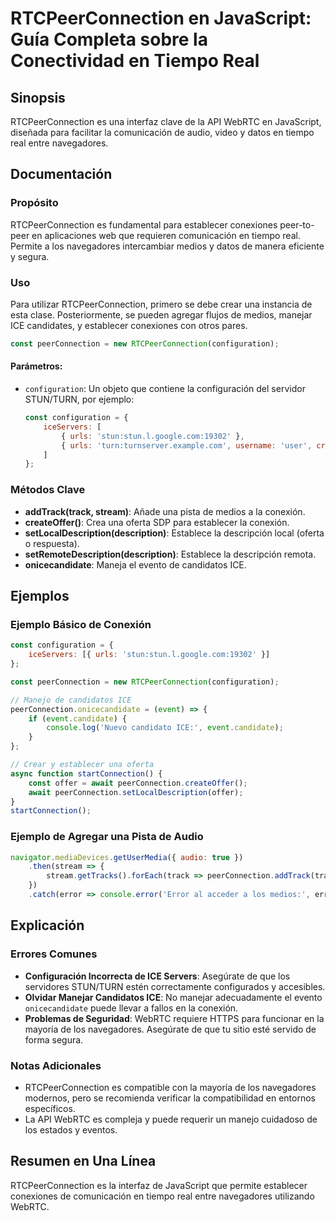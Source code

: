 <!--
Meta Description: # RTCPeerConnection en JavaScript: Guía Completa sobre la Conectividad en Tiempo Real ## Sinopsis RTCPeerConnection es una interfaz clave de la API We...
Meta Keywords: rtcpeerconnection, javascript, una, los, ice
-->

# RTCPeerConnection en JavaScript: Guía Completa sobre la Conectividad en Tiempo Real

## Sinopsis
RTCPeerConnection es una interfaz clave de la API WebRTC en JavaScript, diseñada para facilitar la comunicación de audio, video y datos en tiempo real entre navegadores.

## Documentación
### Propósito
RTCPeerConnection es fundamental para establecer conexiones peer-to-peer en aplicaciones web que requieren comunicación en tiempo real. Permite a los navegadores intercambiar medios y datos de manera eficiente y segura.

### Uso
Para utilizar RTCPeerConnection, primero se debe crear una instancia de esta clase. Posteriormente, se pueden agregar flujos de medios, manejar ICE candidates, y establecer conexiones con otros pares.

```javascript
const peerConnection = new RTCPeerConnection(configuration);
```

#### Parámetros:
- `configuration`: Un objeto que contiene la configuración del servidor STUN/TURN, por ejemplo:
  ```javascript
  const configuration = {
      iceServers: [
          { urls: 'stun:stun.l.google.com:19302' },
          { urls: 'turn:turnserver.example.com', username: 'user', credential: 'pass' }
      ]
  };
  ```

### Métodos Clave
- **addTrack(track, stream)**: Añade una pista de medios a la conexión.
- **createOffer()**: Crea una oferta SDP para establecer la conexión.
- **setLocalDescription(description)**: Establece la descripción local (oferta o respuesta).
- **setRemoteDescription(description)**: Establece la descripción remota.
- **onicecandidate**: Maneja el evento de candidatos ICE.

## Ejemplos
### Ejemplo Básico de Conexión
```javascript
const configuration = {
    iceServers: [{ urls: 'stun:stun.l.google.com:19302' }]
};

const peerConnection = new RTCPeerConnection(configuration);

// Manejo de candidatos ICE
peerConnection.onicecandidate = (event) => {
    if (event.candidate) {
        console.log('Nuevo candidato ICE:', event.candidate);
    }
};

// Crear y establecer una oferta
async function startConnection() {
    const offer = await peerConnection.createOffer();
    await peerConnection.setLocalDescription(offer);
}
startConnection();
```

### Ejemplo de Agregar una Pista de Audio
```javascript
navigator.mediaDevices.getUserMedia({ audio: true })
    .then(stream => {
        stream.getTracks().forEach(track => peerConnection.addTrack(track, stream));
    })
    .catch(error => console.error('Error al acceder a los medios:', error));
```

## Explicación
### Errores Comunes
- **Configuración Incorrecta de ICE Servers**: Asegúrate de que los servidores STUN/TURN estén correctamente configurados y accesibles.
- **Olvidar Manejar Candidatos ICE**: No manejar adecuadamente el evento `onicecandidate` puede llevar a fallos en la conexión.
- **Problemas de Seguridad**: WebRTC requiere HTTPS para funcionar en la mayoría de los navegadores. Asegúrate de que tu sitio esté servido de forma segura.

### Notas Adicionales
- RTCPeerConnection es compatible con la mayoría de los navegadores modernos, pero se recomienda verificar la compatibilidad en entornos específicos.
- La API WebRTC es compleja y puede requerir un manejo cuidadoso de los estados y eventos.

## Resumen en Una Línea
RTCPeerConnection es la interfaz de JavaScript que permite establecer conexiones de comunicación en tiempo real entre navegadores utilizando WebRTC.